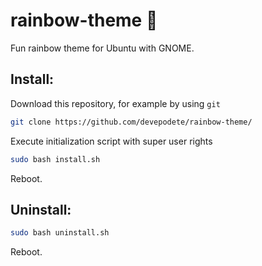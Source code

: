 # rainbow-theme :rainbow:
Fun rainbow theme for Ubuntu with GNOME.

## Install:
Download this repository, for example by using ```git```
```bash
git clone https://github.com/devepodete/rainbow-theme/
```
Execute initialization script with super user rights
```bash
sudo bash install.sh
```
Reboot.

## Uninstall:
```bash
sudo bash uninstall.sh
```
Reboot.
